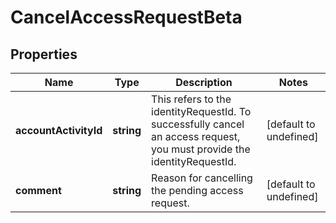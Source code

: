 # CancelAccessRequestBeta

## Properties

Name | Type | Description | Notes
------------ | ------------- | ------------- | -------------
**accountActivityId** | **string** | This refers to the identityRequestId. To successfully cancel an access request, you must provide the identityRequestId. | [default to undefined]
**comment** | **string** | Reason for cancelling the pending access request. | [default to undefined]

